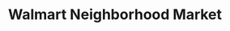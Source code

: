 ---
title: "Walmart Neighborhood Market"
url: /oceanside/walmart-neighborhood-market/
shop: supermarket
---